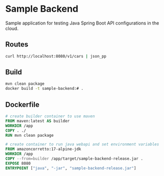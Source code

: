 # Sample Backend

Sample application for testing Java Spring Boot API configurations in the cloud.

## Routes

```bash
curl http://localhost:8080/v1/cars | json_pp
```

## Build

```bash
mvn clean package
docker build -t sample-backend:# .
```

## Dockerfile

```dockerfile
# create builder container to use maven
FROM maven:latest AS builder
WORKDIR /app
COPY . ./
RUN mvn clean package

# create container to run java webapi and set environment variables
FROM amazoncorretto:17-alpine-jdk
WORKDIR /app
COPY --from=builder /app/target/sample-backend-release.jar .
EXPOSE 8080
ENTRYPOINT ["java", "-jar", "sample-backend-release.jar"]
```
